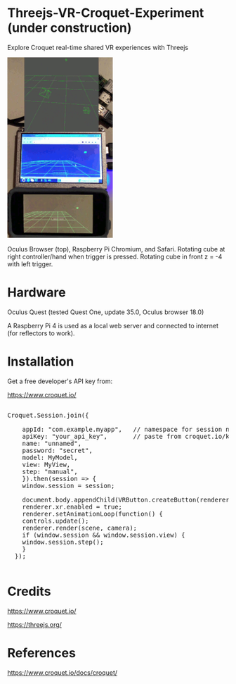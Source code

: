 # Threejs-VR-Croquet-Experiment (under construction)
Explore Croquet real-time shared VR experiences with Threejs<br>

<img src="threejs-croquet-dec-10-2021.gif" width="240">

Oculus Browser (top), Raspberry Pi Chromium, and Safari. Rotating cube at right controller/hand when trigger is pressed. Rotating cube in front z = -4 with left trigger.<br>

# Hardware

Oculus Quest (tested Quest One, update 35.0, Oculus browser 18.0)<br>

A Raspberry Pi 4 is used as a local web server and connected to internet (for reflectors to work).<br>

# Installation

Get a free developer's API key from:

https://www.croquet.io/

<pre>

Croquet.Session.join({

	appId: "com.example.myapp",   // namespace for session names
	apiKey: "your_api_key",       // paste from croquet.io/keys
	name: "unnamed",
	password: "secret",
	model: MyModel,
	view: MyView,
	step: "manual",
	}).then(session => {
	window.session = session;

	document.body.appendChild(VRButton.createButton(renderer));
	renderer.xr.enabled = true;
	renderer.setAnimationLoop(function() {
	controls.update();
	renderer.render(scene, camera);
	if (window.session && window.session.view) {
	window.session.step();
	}
  });

</pre>

# Credits

https://www.croquet.io/

https://threejs.org/

# References

https://www.croquet.io/docs/croquet/
